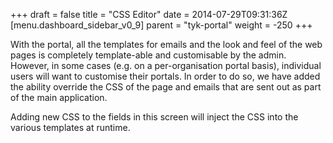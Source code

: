 +++
draft = false
title = "CSS Editor"
date = 2014-07-29T09:31:36Z
[menu.dashboard_sidebar_v0_9]
	parent = "tyk-portal"
    weight = -250
+++

With the portal, all the templates for emails and the look and feel of the web pages is completely template-able and customisable by the admin. However, in some cases (e.g. on a per-organisation portal basis), individual users will want to customise their portals. In order to do so, we have added the ability override the CSS of the page and emails that are sent out as part of the main application. 

Adding new CSS to the fields in this screen will inject the CSS into the various templates at runtime.